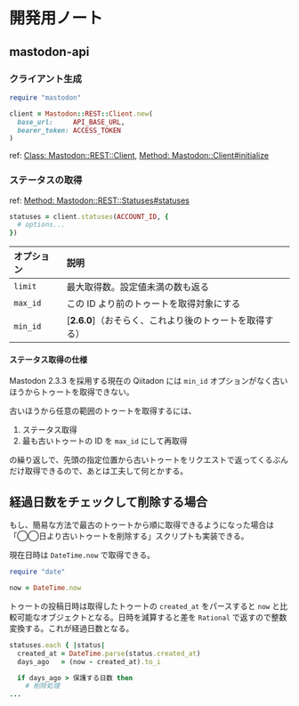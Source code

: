
# 開発用ノート

## mastodon-api

### クライアント生成

```rb
require "mastodon"

client = Mastodon::REST::Client.new(
  base_url:     API_BASE_URL,
  bearer_token: ACCESS_TOKEN
)
```

ref: [Class: Mastodon::REST::Client](https://www.rubydoc.info/gems/mastodon-api/Mastodon/REST/Client), [Method: Mastodon::Client#initialize](https://www.rubydoc.info/gems/mastodon-api/Mastodon%2FClient:initialize)

### ステータスの取得

ref: [Method: Mastodon::REST::Statuses#statuses](https://www.rubydoc.info/gems/mastodon-api/Mastodon%2FREST%2FStatuses:statuses)

```rb
statuses = client.statuses(ACCOUNT_ID, {
  # options...
})
```

|オプション|説明|
|:--|:--|
|`limit`|最大取得数。設定値未満の数も返る|
|`max_id`|この ID より前のトゥートを取得対象にする|
|`min_id`|[**2.6.0**]（おそらく、これより後のトゥートを取得する）|

#### ステータス取得の仕様

Mastodon 2.3.3 を採用する現在の Qiitadon には `min_id` オプションがなく古いほうからトゥートを取得できない。

古いほうから任意の範囲のトゥートを取得するには、

1. ステータス取得
2. 最も古いトゥートの ID を `max_id` にして再取得

の繰り返しで、先頭の指定位置から古いトゥートをリクエストで返ってくるぶんだけ取得できるので、あとは工夫して何とかする。

## 経過日数をチェックして削除する場合

もし、簡易な方法で最古のトゥートから順に取得できるようになった場合は「◯◯日より古いトゥートを削除する」スクリプトも実装できる。

現在日時は `DateTime.now` で取得できる。

```rb
require "date"

now = DateTime.now
```

トゥートの投稿日時は取得したトゥートの `created_at` をパースすると `now` と比較可能なオブジェクトとなる。日時を減算すると差を `Rational` で返すので整数変換する。これが経過日数となる。

```rb
statuses.each { |status|
  created_at = DateTime.parse(status.created_at)
  days_ago   = (now - created_at).to_i

  if days_ago > 保護する日数 then
    # 削除処理
...
```
